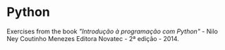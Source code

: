 # Python

Exercises from the book *"Introdução à programação com Python"* - Nilo Ney Coutinho Menezes
Editora Novatec - 2ª edição - 2014.